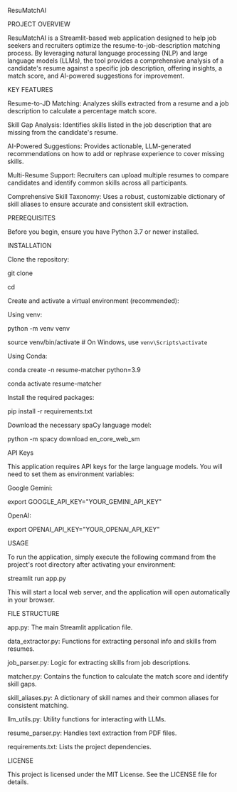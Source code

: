 ResuMatchAI

PROJECT OVERVIEW

ResuMatchAI is a Streamlit-based web application designed to help job seekers and recruiters optimize the resume-to-job-description matching process. By leveraging natural language processing (NLP) and large language models (LLMs), the tool provides a comprehensive analysis of a candidate's resume against a specific job description, offering insights, a match score, and AI-powered suggestions for improvement.

KEY FEATURES

Resume-to-JD Matching: Analyzes skills extracted from a resume and a job description to calculate a percentage match score.

Skill Gap Analysis: Identifies skills listed in the job description that are missing from the candidate's resume.

AI-Powered Suggestions: Provides actionable, LLM-generated recommendations on how to add or rephrase experience to cover missing skills.

Multi-Resume Support: Recruiters can upload multiple resumes to compare candidates and identify common skills across all participants.

Comprehensive Skill Taxonomy: Uses a robust, customizable dictionary of skill aliases to ensure accurate and consistent skill extraction.

PREREQUISITES

Before you begin, ensure you have Python 3.7 or newer installed.

INSTALLATION

Clone the repository:

git clone <your-repository-url>

cd <your-repository-name>

Create and activate a virtual environment (recommended):

Using venv:

python -m venv venv

source venv/bin/activate  # On Windows, use `venv\Scripts\activate`

Using Conda:

conda create -n resume-matcher python=3.9

conda activate resume-matcher

Install the required packages:

pip install -r requirements.txt

Download the necessary spaCy language model:

python -m spacy download en_core_web_sm

API Keys

This application requires API keys for the large language models. You will need to set them as environment variables:

Google Gemini:

export GOOGLE_API_KEY="YOUR_GEMINI_API_KEY"

OpenAI:

export OPENAI_API_KEY="YOUR_OPENAI_API_KEY"

USAGE

To run the application, simply execute the following command from the project's root directory after activating your environment:

streamlit run app.py

This will start a local web server, and the application will open automatically in your browser.

FILE STRUCTURE

app.py: The main Streamlit application file.

data_extractor.py: Functions for extracting personal info and skills from resumes.

job_parser.py: Logic for extracting skills from job descriptions.

matcher.py: Contains the function to calculate the match score and identify skill gaps.

skill_aliases.py: A dictionary of skill names and their common aliases for consistent matching.

llm_utils.py: Utility functions for interacting with LLMs.

resume_parser.py: Handles text extraction from PDF files.

requirements.txt: Lists the project dependencies.

LICENSE

This project is licensed under the MIT License. See the LICENSE file for details.
